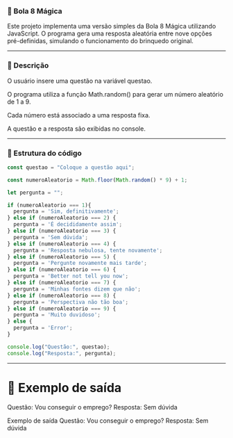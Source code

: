 ### 🎱 Bola 8 Mágica

Este projeto implementa uma versão simples da Bola 8 Mágica utilizando JavaScript.
O programa gera uma resposta aleatória entre nove opções pré-definidas, simulando o funcionamento do brinquedo original.

---

### 📖 Descrição

O usuário insere uma questão na variável questao.

O programa utiliza a função Math.random() para gerar um número aleatório de 1 a 9.

Cada número está associado a uma resposta fixa.

A questão e a resposta são exibidas no console.

---

### 📂 Estrutura do código
```javascript
const questao = "Coloque a questão aqui";

const numeroAleatorio = Math.floor(Math.random() * 9) + 1;

let pergunta = "";

if (numeroAleatorio === 1){
  pergunta = 'Sim, definitivamente';
} else if (numeroAleatorio === 2) {
  pergunta = 'É decididamente assim';
} else if (numeroAleatorio === 3) {
  pergunta = 'Sem dúvida';
} else if (numeroAleatorio === 4) {
  pergunta = 'Resposta nebulosa, tente novamente';
} else if (numeroAleatorio === 5) {
  pergunta = 'Pergunte novamente mais tarde';
} else if (numeroAleatorio === 6) {
  pergunta = 'Better not tell you now';
} else if (numeroAleatorio === 7) {
  pergunta = 'Minhas fontes dizem que não';
} else if (numeroAleatorio === 8) {
  pergunta = 'Perspectiva não tão boa';
} else if (numeroAleatorio === 9) {
  pergunta = 'Muito duvidoso';
} else {
  pergunta = 'Error';
}

console.log("Questão:", questao);
console.log("Resposta:", pergunta);

```

---

# 📝 Exemplo de saída
Questão: Vou conseguir o emprego?
Resposta: Sem dúvida

Exemplo de saída
Questão: Vou conseguir o emprego?
Resposta: Sem dúvida
